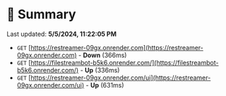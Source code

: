 # 📖 Summary
Last updated: **5/5/2024, 11:22:05 PM**

- `GET` [https://restreamer-09gx.onrender.com](https://restreamer-09gx.onrender.com) - **Down** (366ms)
- `GET` [https://filestreambot-b5k6.onrender.com/](https://filestreambot-b5k6.onrender.com/) - **Up** (336ms)
- `GET` [https://restreamer-09gx.onrender.com/ui](https://restreamer-09gx.onrender.com/ui) - **Up** (631ms)
